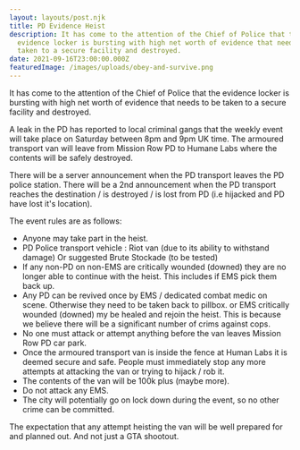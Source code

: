 ```yaml
---
layout: layouts/post.njk
title: PD Evidence Heist
description: It has come to the attention of the Chief of Police that the
  evidence locker is bursting with high net worth of evidence that needs to be
  taken to a secure facility and destroyed.
date: 2021-09-16T23:00:00.000Z
featuredImage: /images/uploads/obey-and-survive.png
---
```

It has come to the attention of the Chief of Police that the evidence locker is bursting with high net worth of evidence that needs to be taken to a secure facility and destroyed.

A leak in the PD has reported to local criminal gangs that the weekly event will take place on Saturday between 8pm and 9pm UK time. The armoured transport van will leave from Mission Row PD to Humane Labs where the contents will be safely destroyed.

There will be a server announcement when the PD transport leaves the PD police station.
There will be a 2nd announcement when the PD transport reaches the destination / is destroyed / is lost from PD (i.e hijacked and PD have lost it's location). 

The event rules are as follows:

* Anyone may take part in the heist. 
* PD Police transport vehicle : Riot van (due to its ability to withstand damage) Or suggested Brute Stockade (to be tested)
* If any non-PD on non-EMS are critically wounded (downed) they are no longer able to continue with the heist. This includes if EMS pick them back up.
* Any PD can be revived once by EMS / dedicated combat medic on scene. Otherwise they need to be taken back to pillbox.
  or EMS critically wounded (downed) my be healed and rejoin the heist. This is because we believe there will be a significant number of crims against cops.
* No one must attack or attempt anything before the van leaves Mission Row PD car park. 
* Once the armoured transport van is inside the fence at Human Labs it is deemed secure and safe. People must immediately stop any more attempts at attacking the van or trying to hijack / rob it.
* The contents of the van will be 100k plus (maybe more).
* Do not attack any EMS. 
* The city will potentially go on lock down during the event, so no other crime can be committed.

The expectation that any attempt heisting the van will be well prepared for and planned out. And not just a GTA shootout.